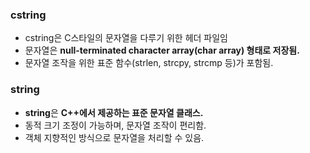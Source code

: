 ### cstring
* cstring은 C스타일의 문자열을 다루기 위한 헤더 파일임
* 문자열은 **null-terminated character array(char array) 형태로 저장됨.**
* 문자열 조작을 위한 표준 함수(strlen, strcpy, strcmp 등)가 포함됨.

### string
* **string**은 **C++에서 제공하는 표준 문자열 클래스.**
* 동적 크기 조정이 가능하며, 문자열 조작이 편리함.
* 객체 지향적인 방식으로 문자열을 처리할 수 있음.